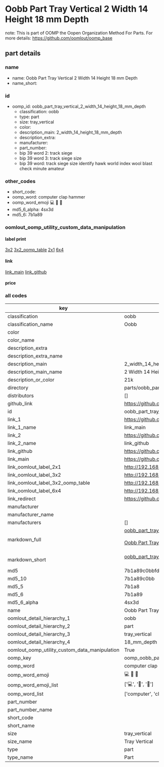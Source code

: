 # Oobb Part Tray Vertical 2 Width 14 Height 18 mm Depth  

note: This is part of OOMP the Oopen Organization Method For Parts. For more details: https://github.com/oomlout/oomp_base

##  part details
  







### name
* name: Oobb Part Tray Vertical 2 Width 14 Height 18 mm Depth
* name_short: 
### id
* oomp_id: oobb_part_tray_vertical_2_width_14_height_18_mm_depth
  * classification: oobb
  * type: part
  * size: tray_vertical
  * color: 
  * description_main: 2_width_14_height_18_mm_depth
  * description_extra: 
  * manufacturer: 
  * part_number: 
  * bip 39 word 2: track siege
  * bip 39 word 3: track siege size
  * bip 39 word: track siege size identify hawk world index wool blast check minute amateur

### other_codes
* short_code: 
* oomp_word: computer clap hammer
* oomp_word_emoji :computer: :clap: :hammer:
* md5_6_alpha: 4sx3d
* md5_6: 7b1a89






### oomlout_oomp_utility_custom_data_manipulation
#### label print
[3x2](http://192.168.1.245:1112/?label=oomp%204sx3d)
[3x2_oomp_table](http://192.168.1.108:1112/?label=oomp%204sx3d)
[2x1](http://192.168.1.242:1112/?label=oomp%204sx3d)
[6x4](http://192.168.1.55:1112/?label=oomp%204sx3d)    

#### link

[link_main](https://github.com/oomlout/oomlout_oomp_version_1_messy/tree/main/parts/oobb_part_tray_vertical_2_width_14_height_18_mm_depth) [link_github](https://github.com/oomlout/oomlout_oomp_version_1_messy/tree/main/parts/oobb_part_tray_vertical_2_width_14_height_18_mm_depth)                             

#### price







### all codes 
| key | value |  
| --- | --- |  
| classification | oobb |  
| classification_name | Oobb |  
| color |  |  
| color_name |  |  
| description_extra |  |  
| description_extra_name |  |  
| description_main | 2_width_14_height_18_mm_depth |  
| description_main_name | 2 Width 14 Height 18 mm Depth |  
| description_or_color | 21k |  
| directory | parts/oobb_part_tray_vertical_2_width_14_height_18_mm_depth |  
| distributors | [] |  
| github_link | https://github.com/oomlout/oomlout_oomp_part_src/tree/main/parts/oobb_part_tray_vertical_2_width_14_height_18_mm_depth |  
| id | oobb_part_tray_vertical_2_width_14_height_18_mm_depth |  
| link_1 | https://github.com/oomlout/oomlout_oomp_version_1_messy/tree/main/parts/oobb_part_tray_vertical_2_width_14_height_18_mm_depth |  
| link_1_name | link_main |  
| link_2 | https://github.com/oomlout/oomlout_oomp_version_1_messy/tree/main/parts/oobb_part_tray_vertical_2_width_14_height_18_mm_depth |  
| link_2_name | link_github |  
| link_github | https://github.com/oomlout/oomlout_oomp_version_1_messy/tree/main/parts/oobb_part_tray_vertical_2_width_14_height_18_mm_depth |  
| link_main | https://github.com/oomlout/oomlout_oomp_version_1_messy/tree/main/parts/oobb_part_tray_vertical_2_width_14_height_18_mm_depth |  
| link_oomlout_label_2x1 | http://192.168.1.242:1112/?label=oomp%204sx3d |  
| link_oomlout_label_3x2 | http://192.168.1.245:1112/?label=oomp%204sx3d |  
| link_oomlout_label_3x2_oomp_table | http://192.168.1.108:1112/?label=oomp%204sx3d |  
| link_oomlout_label_6x4 | http://192.168.1.55:1112/?label=oomp%204sx3d |  
| link_redirect | https://github.com/oomlout/oomlout_oomp_version_1_messy/tree/main/parts/oobb_part_tray_vertical_2_width_14_height_18_mm_depth |  
| manufacturer |  |  
| manufacturer_name |  |  
| manufacturers | [] |  
| markdown_full | [oobb_part_tray_vertical_2_width_14_height_18_mm_depth](none)<br>[](none)<br>[Oobb Part Tray Vertical 2 Width 14 Height 18 Mm Depth](none)<br><br> |  
| markdown_short | [oobb_part_tray_vertical_2_width_14_height_18_mm_depth](none)<br><br> |  
| md5 | 7b1a89c0bbfd4e5bf6b4e70993f20734 |  
| md5_10 | 7b1a89c0bb |  
| md5_5 | 7b1a8 |  
| md5_6 | 7b1a89 |  
| md5_6_alpha | 4sx3d |  
| name | Oobb Part Tray Vertical 2 Width 14 Height 18 mm Depth |  
| oomlout_detail_hierarchy_1 | oobb |  
| oomlout_detail_hierarchy_2 | part |  
| oomlout_detail_hierarchy_3 | tray_vertical |  
| oomlout_detail_hierarchy_4 | 18_mm_depth |  
| oomlout_oomp_utility_custom_data_manipulation | True |  
| oomp_key | oomp_oobb_part_tray_vertical_2_width_14_height_18_mm_depth |  
| oomp_word | computer clap hammer |  
| oomp_word_emoji | :computer: :clap: :hammer: |  
| oomp_word_emoji_list | [':computer:', ':clap:', ':hammer:'] |  
| oomp_word_list | ['computer', 'clap', 'hammer'] |  
| part_number |  |  
| part_number_name |  |  
| short_code |  |  
| short_name |  |  
| size | tray_vertical |  
| size_name | Tray Vertical |  
| type | part |  
| type_name | Part |  
